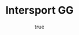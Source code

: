 ---
title: Intersport GG
description: Intersport GG
url: https://gg.isobar-live.id/
img: /projects/intersport-gg.png
alt: Intersport GG
date:
  start: '2020-12-01T17:00:00.000Z'
  end: '2021-06-29T17:00:00.000Z'
---